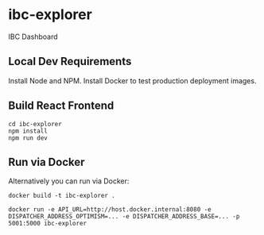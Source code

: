 # ibc-explorer
IBC Dashboard

## Local Dev Requirements
Install Node and NPM. Install Docker to test production deployment images.

## Build React Frontend

```shell
cd ibc-explorer
npm install
npm run dev
```

## Run via Docker
Alternatively you can run via Docker:

```shell
docker build -t ibc-explorer .

docker run -e API_URL=http://host.docker.internal:8080 -e DISPATCHER_ADDRESS_OPTIMISM=... -e DISPATCHER_ADDRESS_BASE=... -p 5001:5000 ibc-explorer
```
